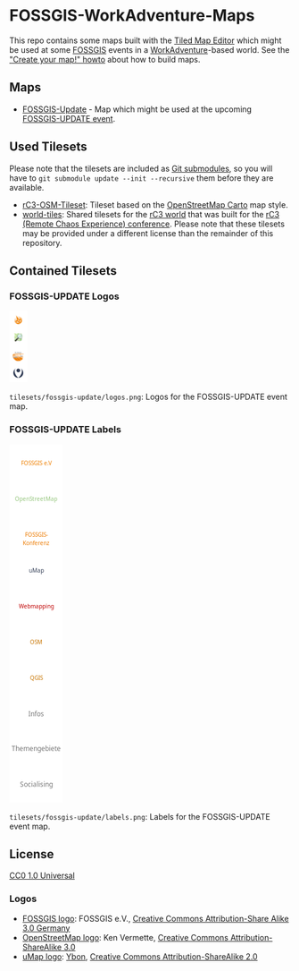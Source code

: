 # FOSSGIS-WorkAdventure-Maps

This repo contains some maps built with the [Tiled Map Editor](https://www.mapeditor.org/) which might be used at some [FOSSGIS](https://fossgis.de/) events in a [WorkAdventure](https://workadventu.re/)-based world. See the ["Create your map!" howto](https://workadventu.re/create-map.html) about how to build maps.

## Maps

- [FOSSGIS-Update](fossgis-update.json) - Map which might be used at the upcoming [FOSSGIS-UPDATE event](https://fossgis.de/news/2020_12_04_fossgis-update/).

## Used Tilesets

Please note that the tilesets are included as [Git submodules](https://git-scm.com/book/en/v2/Git-Tools-Submodules), so you will have to `git submodule update --init --recursive` them before they are available.

* [rC3-OSM-Tileset](https://github.com/mstock/rC3-OSM-Tileset): Tileset based on the [OpenStreetMap Carto](https://github.com/gravitystorm/openstreetmap-carto) map style.
* [world-tiles](https://git.cccv.de/rc3/world-tiles): Shared tilesets for the [rC3 world](https://rc3.world) that was built for the [rC3 (Remote Chaos Experience) conference](https://events.ccc.de/2020/09/04/rc3-remote-chaos-experience/). Please note that these tilesets may be provided under a different license than the remainder of this repository.

## Contained Tilesets

### FOSSGIS-UPDATE Logos

![FOSSGIS-UPDATE Logos](tilesets/fossgis-update/logos.png)

`tilesets/fossgis-update/logos.png`: Logos for the FOSSGIS-UPDATE event map.

### FOSSGIS-UPDATE Labels

![FOSSGIS-UPDATE Labels](tilesets/fossgis-update/labels.png)

`tilesets/fossgis-update/labels.png`: Labels for the FOSSGIS-UPDATE event map.

## License

[CC0 1.0 Universal](https://creativecommons.org/publicdomain/zero/1.0/)

### Logos

* [FOSSGIS logo](https://commons.wikimedia.org/wiki/File:FOSSGIS_Logo.png): FOSSGIS e.V., [Creative Commons Attribution-Share Alike 3.0 Germany](https://creativecommons.org/licenses/by-sa/3.0/de/deed.en)
* [OpenStreetMap logo](https://wiki.openstreetmap.org/wiki/File:Public-images-osm_logo.svg): Ken Vermette, [Creative Commons Attribution-ShareAlike 3.0](https://creativecommons.org/licenses/by-sa/3.0/)
* [uMap logo](https://wiki.openstreetmap.org/wiki/File:Umap_logo.svg): [Ybon](https://wiki.openstreetmap.org/wiki/User:Ybon), [Creative Commons Attribution-ShareAlike 2.0](https://creativecommons.org/licenses/by-sa/2.0/)


